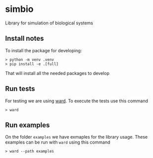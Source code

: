 # simbio
Library for simulation of biological systems


## Install notes
To install the package for developing:

```
> python -m venv .venv
> pip install -e .[full]
```

That will install all the needed packages to develop

## Run tests
For testing we are using [ward](https://wardpy.com/). To execute the tests use this command

```
> ward
```

## Run examples
On the folder `examples` we have exmaples for the library usage. These examples can be run with `ward` using this command

```
> ward --path examples
```